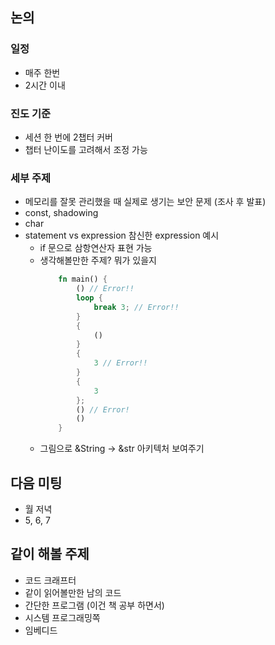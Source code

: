 ## 논의
### 일정
- 매주 한번
- 2시간 이내
### 진도 기준
- 세션 한 번에 2챕터 커버
- 챕터 난이도를 고려해서 조정 가능
### 세부 주제
- 메모리를 잘못 관리했을 때 실제로 생기는 보안 문제 (조사 후 발표)
- const, shadowing
- char
- statement vs expression 참신한 expression 예시
    - if 문으로 삼항연산자 표현 가능
    - 생각해볼만한 주제? 뭐가 있을지
        ```rust
            fn main() {
                () // Error!!
                loop {
                    break 3; // Error!!
                }
                {
                    ()
                }
                {
                    3 // Error!!
                }
                {
                    3
                };
                () // Error!
                ()
            }
        ```
    - 그림으로 &String -> &str 아키텍처 보여주기

## 다음 미팅
- 월 저녁
- 5, 6, 7

## 같이 해볼 주제
- 코드 크래프터
- 같이 읽어볼만한 남의 코드
- 간단한 프로그램 (이건 책 공부 하면서) 
- 시스템 프로그래밍쪽
- 임베디드